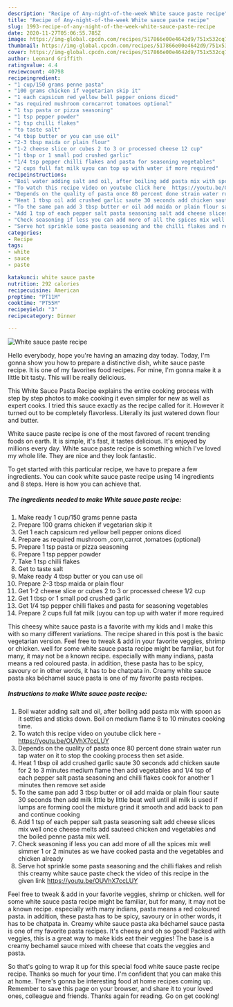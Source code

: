 ```yaml
---
description: "Recipe of Any-night-of-the-week White sauce paste recipe"
title: "Recipe of Any-night-of-the-week White sauce paste recipe"
slug: 1993-recipe-of-any-night-of-the-week-white-sauce-paste-recipe
date: 2020-11-27T05:06:55.785Z
image: https://img-global.cpcdn.com/recipes/517866e00e4642d9/751x532cq70/white-sauce-paste-recipe-recipe-main-photo.jpg
thumbnail: https://img-global.cpcdn.com/recipes/517866e00e4642d9/751x532cq70/white-sauce-paste-recipe-recipe-main-photo.jpg
cover: https://img-global.cpcdn.com/recipes/517866e00e4642d9/751x532cq70/white-sauce-paste-recipe-recipe-main-photo.jpg
author: Leonard Griffith
ratingvalue: 4.4
reviewcount: 40798
recipeingredient:
- "1 cup/150 grams penne pasta"
- "100 grams chicken if vegetarian skip it"
- "1 each capsicum red yellow bell pepper onions diced"
- "as required mushroom corncarrot tomatoes optional"
- "1 tsp pasta or pizza seasoning"
- "1 tsp pepper powder"
- "1 tsp chilli flakes"
- "to taste salt"
- "4 tbsp butter or you can use oil"
- "2-3 tbsp maida or plain flour"
- "1-2 cheese slice or cubes 2 to 3 or processed cheese 12 cup"
- "1 tbsp or 1 small pod crushed garlic"
- "1/4 tsp pepper chilli flakes and pasta for seasoning vegetables"
- "2 cups full fat milk uyou can top up with water if more required"
recipeinstructions:
- "Boil water adding salt and oil, after boiling add pasta mix with spoon as it settles and sticks down. Boil on medium flame 8 to 10 minutes cooking time."
- "To watch this recipe video on youtube click here  https://youtu.be/OUVhX7ccLUY"
- "Depends on the quality of pasta once 80 percent done strain water run tap water on it to stop the cooking process then set aside."
- "Heat 1 tbsp oil add crushed garlic saute 30 seconds add chicken saute for 2 to 3 minutes medium flame then add vegetables and 1/4 tsp of each pepper salt pasta seasoning and chilli flakes cook for another 1 minutes then remove set aside"
- "To the same pan add 3 tbsp butter or oil add maida or plain flour saute 30 seconds then add milk little by little beat well until all milk is used if lumps are forming cool the mixture grind it smooth and add back to pan and continue cooking"
- "Add 1 tsp of each pepper salt pasta seasoning salt add cheese slices mix well once cheese melts add sauteed chicken and vegetables and the boiled penne pasta mix well."
- "Check seasoning if less you can add more of all the spices mix well simmer 1 or 2 minutes as we have cooked pasta and the vegetables and chicken already"
- "Serve hot sprinkle some pasta seasoning and the chilli flakes and relish this creamy white sauce paste check the video of this recipe in the given link https://youtu.be/OUVhX7ccLUY"
categories:
- Recipe
tags:
- white
- sauce
- paste

katakunci: white sauce paste 
nutrition: 292 calories
recipecuisine: American
preptime: "PT11M"
cooktime: "PT55M"
recipeyield: "3"
recipecategory: Dinner

---
```



![White sauce paste recipe](https://img-global.cpcdn.com/recipes/517866e00e4642d9/751x532cq70/white-sauce-paste-recipe-recipe-main-photo.jpg)

Hello everybody, hope you're having an amazing day today. Today, I'm gonna show you how to prepare a distinctive dish, white sauce paste recipe. It is one of my favorites food recipes. For mine, I'm gonna make it a little bit tasty. This will be really delicious.

This White Sauce Pasta Recipe explains the entire cooking process with step by step photos to make cooking it even simpler for new as well as expert cooks. I tried this sauce exactly as the recipe called for it. However it turned out to be completely flavorless. Literally its just watered down flour and butter.

White sauce paste recipe is one of the most favored of recent trending foods on earth. It is simple, it's fast, it tastes delicious. It's enjoyed by millions every day. White sauce paste recipe is something which I've loved my whole life. They are nice and they look fantastic.


To get started with this particular recipe, we have to prepare a few ingredients. You can cook white sauce paste recipe using 14 ingredients and 8 steps. Here is how you can achieve that.

<!--inarticleads1-->

##### The ingredients needed to make White sauce paste recipe:

1. Make ready 1 cup/150 grams penne pasta
1. Prepare 100 grams chicken if vegetarian skip it
1. Get 1 each capsicum red yellow bell pepper onions diced
1. Prepare as required mushroom ,corn,carrot ,tomatoes (optional)
1. Prepare 1 tsp pasta or pizza seasoning
1. Prepare 1 tsp pepper powder
1. Take 1 tsp chilli flakes
1. Get to taste salt
1. Make ready 4 tbsp butter or you can use oil
1. Prepare 2-3 tbsp maida or plain flour
1. Get 1-2 cheese slice or cubes 2 to 3 or processed cheese 1/2 cup
1. Get 1 tbsp or 1 small pod crushed garlic
1. Get 1/4 tsp pepper chilli flakes and pasta for seasoning vegetables
1. Prepare 2 cups full fat milk (uyou can top up with water if more required


This cheesy white sauce pasta is a favorite with my kids and I make this with so many different variations. The recipe shared in this post is the basic vegetarian version. Feel free to tweak &amp; add in your favorite veggies, shrimp or chicken. well for some white sauce pasta recipe might be familiar, but for many, it may not be a known recipe. especially with many indians, pasta means a red coloured pasta. in addition, these pasta has to be spicy, savoury or in other words, it has to be chatpata in. Creamy white sauce pasta aka béchamel sauce pasta is one of my favorite pasta recipes. 

<!--inarticleads2-->

##### Instructions to make White sauce paste recipe:

1. Boil water adding salt and oil, after boiling add pasta mix with spoon as it settles and sticks down. Boil on medium flame 8 to 10 minutes cooking time.
1. To watch this recipe video on youtube click here -  https://youtu.be/OUVhX7ccLUY
1. Depends on the quality of pasta once 80 percent done strain water run tap water on it to stop the cooking process then set aside.
1. Heat 1 tbsp oil add crushed garlic saute 30 seconds add chicken saute for 2 to 3 minutes medium flame then add vegetables and 1/4 tsp of each pepper salt pasta seasoning and chilli flakes cook for another 1 minutes then remove set aside
1. To the same pan add 3 tbsp butter or oil add maida or plain flour saute 30 seconds then add milk little by little beat well until all milk is used if lumps are forming cool the mixture grind it smooth and add back to pan and continue cooking
1. Add 1 tsp of each pepper salt pasta seasoning salt add cheese slices mix well once cheese melts add sauteed chicken and vegetables and the boiled penne pasta mix well.
1. Check seasoning if less you can add more of all the spices mix well simmer 1 or 2 minutes as we have cooked pasta and the vegetables and chicken already
1. Serve hot sprinkle some pasta seasoning and the chilli flakes and relish this creamy white sauce paste check the video of this recipe in the given link https://youtu.be/OUVhX7ccLUY


Feel free to tweak &amp; add in your favorite veggies, shrimp or chicken. well for some white sauce pasta recipe might be familiar, but for many, it may not be a known recipe. especially with many indians, pasta means a red coloured pasta. in addition, these pasta has to be spicy, savoury or in other words, it has to be chatpata in. Creamy white sauce pasta aka béchamel sauce pasta is one of my favorite pasta recipes. It&#39;s cheesy and oh so good! Packed with veggies, this is a great way to make kids eat their veggies! The base is a creamy bechamel sauce mixed with cheese that coats the veggies and pasta. 

So that's going to wrap it up for this special food white sauce paste recipe recipe. Thanks so much for your time. I'm confident that you can make this at home. There's gonna be interesting food at home recipes coming up. Remember to save this page on your browser, and share it to your loved ones, colleague and friends. Thanks again for reading. Go on get cooking!
